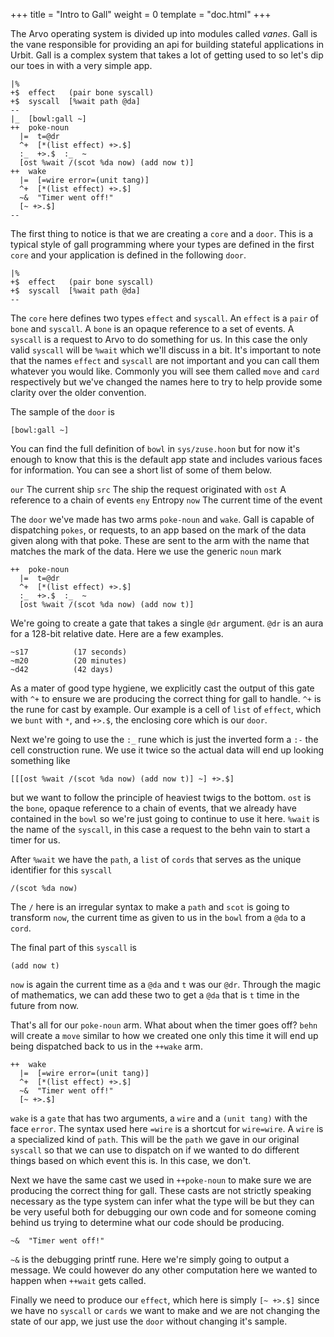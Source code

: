 +++
title = "Intro to Gall"
weight = 0
template = "doc.html"
+++

The Arvo operating system is divided up into modules called _vanes_. Gall is the vane responsible for providing an api for building stateful applications in Urbit. Gall is a complex system that takes a lot of getting used to so let's dip our toes in with a very simple app.


```
|%
+$  effect   (pair bone syscall)
+$  syscall  [%wait path @da]
--
|_  [bowl:gall ~]
++  poke-noun
  |=  t=@dr
  ^+  [*(list effect) +>.$]
  :_  +>.$  :_  ~
  [ost %wait /(scot %da now) (add now t)]
++  wake
  |=  [=wire error=(unit tang)]
  ^+  [*(list effect) +>.$]
  ~&  "Timer went off!"
  [~ +>.$]
--
```

The first thing to notice is that we are creating a `core` and a `door`. This is a typical style of gall programming where your types are defined in the first `core` and your application is defined in the following `door`.

```
|%
+$  effect   (pair bone syscall)
+$  syscall  [%wait path @da]
--
```

The `core` here defines two types `effect` and `syscall`. An `effect` is a `pair` of `bone` and `syscall`. A `bone` is an opaque reference to a set of events. A `syscall` is a request to Arvo to do something for us. In this case the only valid `syscall` will be `%wait` which we'll discuss in a bit. It's important to note that the names `effect` and `syscall` are not important and you can call them whatever you would like. Commonly you will see them called `move` and `card` respectively but we've changed the names here to try to help provide some clarity over the older convention.

The sample of the `door` is

```
[bowl:gall ~]
```

You can find the full definition of `bowl` in `sys/zuse.hoon` but for now it's enough to know that this is the default app state and includes various faces for information. You can see a short list of some of them below.

`our`  The current ship
`src`  The ship the request originated with
`ost`  A reference to a chain of events
`eny`  Entropy
`now`  The current time of the event

The `door` we've made has two arms `poke-noun` and `wake`. Gall is capable of dispatching `pokes`, or requests, to an app based on the mark of the data given along with that poke. These are sent to the arm with the name that matches the mark of the data. Here we use the generic `noun` mark


```
++  poke-noun
  |=  t=@dr
  ^+  [*(list effect) +>.$]
  :_  +>.$  :_  ~
  [ost %wait /(scot %da now) (add now t)]
```

We're going to create a gate that takes a single `@dr` argument. `@dr` is an aura for a 128-bit relative date. Here are a few examples.


```
~s17          (17 seconds)
~m20          (20 minutes)
~d42          (42 days)
```

As a mater of good type hygiene, we explicitly cast the output of this gate with `^+` to ensure we are producing the correct thing for gall to handle. `^+` is the rune for cast by example. Our example is a cell of `list` of `effect`, which we `bunt` with `*`, and `+>.$`, the enclosing core which is our `door`.

Next we're going to use the `:_` rune which is just the inverted form a `:-` the cell construction rune. We use it twice so the actual data will end up looking something like

```
[[[ost %wait /(scot %da now) (add now t)] ~] +>.$]
```

but we want to follow the principle of heaviest twigs to the bottom. `ost` is the `bone`, opaque reference to a chain of events, that we already have contained in the `bowl` so we're just going to continue to use it here. `%wait` is the name of the `syscall`, in this case a request to the behn vain to start a timer for us.

After `%wait` we have the `path`, a `list` of `cords` that serves as the unique identifier for this `syscall`

```
/(scot %da now)
```

The `/` here is an irregular syntax to make a `path` and `scot` is going to transform `now`, the current time as given to us in the `bowl` from a `@da` to a `cord`.

The final part of this `syscall` is

```
(add now t)
```

`now` is again the current time as a `@da` and `t` was our `@dr`. Through the magic of mathematics, we can add these two to get a `@da` that is `t` time in the future from now.

That's all for our `poke-noun` arm. What about when the timer goes off? `behn` will create a `move` similar to how we created one only this time it will end up being dispatched back to us in the `++wake` arm.

```
++  wake
  |=  [=wire error=(unit tang)]
  ^+  [*(list effect) +>.$]
  ~&  "Timer went off!"
  [~ +>.$]
```

`wake` is a `gate` that has two arguments, a `wire` and a `(unit tang)` with the face `error`. The syntax used here `=wire` is a shortcut for `wire=wire`. A `wire` is a specialized kind of `path`. This will be the `path` we gave in our original `syscall` so that we can use to dispatch on if we wanted to do different things based on which event this is. In this case, we don't.

Next we have the same cast we used in `++poke-noun` to make sure we are producing the correct thing for gall. These casts are not strictly speaking necessary as the type system can infer what the type will be but they can be very useful both for debugging our own code and for someone coming behind us trying to determine what our code should be producing.

```
~&  "Timer went off!"
```

`~&` is the debugging printf rune. Here we're simply going to output a message. We could however do any other computation here we wanted to happen when `++wait` gets called.

Finally we need to produce our `effect`, which here is simply `[~ +>.$]` since we have no `syscall` or `cards` we want to make and we are not changing the state of our app, we just use the `door` without changing it's sample.
